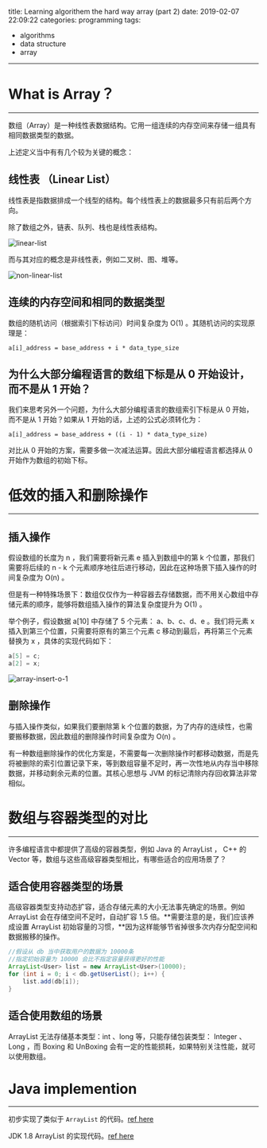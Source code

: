 title: Learning algorithem the hard way array (part 2)
date: 2019-02-07 22:09:22
categories: programming
tags:

- algorithms
- data structure
- array

---

# What is Array？

---

数组（Array）是一种线性表数据结构。它用一组连续的内存空间来存储一组具有相同数据类型的数据。

<!--more-->

上述定义当中有有几个较为关键的概念：

## 线性表 （Linear List）

线性表是指数据排成一个线型的结构。每个线性表上的数据最多只有前后两个方向。

除了数组之外，链表、队列、栈也是线性表结构。

![linear-list](https://www.zhuxiaodong.net/static/images/linear-list.jpg)

而与其对应的概念是非线性表，例如二叉树、图、堆等。

![non-linear-list](https://www.zhuxiaodong.net/static/images/non-linear-list.jpg)

## 连续的内存空间和相同的数据类型

数组的随机访问（根据索引下标访问）时间复杂度为 O(1) 。其随机访问的实现原理是：

``` shell
a[i]_address = base_address + i * data_type_size
```

## 为什么大部分编程语言的数组下标是从 0 开始设计，而不是从 1 开始？

我们来思考另外一个问题，为什么大部分编程语言的数组索引下标是从 0 开始，而不是从 1 开始？如果从 1 开始的话，上述的公式必须转化为：

``` shell
a[i]_address = base_address + ((i - 1) * data_type_size)
```

对比从 0 开始的方案，需要多做一次减法运算。因此大部分编程语言都选择从 0 开始作为数组的初始下标。

# 低效的插入和删除操作

---

## 插入操作

假设数组的长度为 n ，我们需要将新元素 e 插入到数组中的第 k 个位置，那我们需要将后续的 n - k 个元素顺序地往后进行移动，因此在这种场景下插入操作的时间复杂度为 O(n) 。

但是有一种特殊场景下：数组仅仅作为一种容器去存储数据，而不用关心数组中存储元素的顺序，能够将数组插入操作的算法复杂度提升为 O(1) 。

举个例子，假设数据 a[10] 中存储了 5 个元素： a、b、c、d、e 。我们将元素 x 插入到第三个位置，只需要将原有的第三个元素 c 移动到最后，再将第三个元素替换为 x ，具体的实现代码如下：

```c
a[5] = c;
a[2] = x;
```

![array-insert-o-1](https://www.zhuxiaodong.net/static/images/array-insert-o-1.jpg)

## 删除操作

与插入操作类似，如果我们要删除第 k 个位置的数据，为了内存的连续性，也需要搬移数据，因此数组的删除操作时间复杂度为 O(n) 。

有一种数组删除操作的优化方案是，不需要每一次删除操作时都移动数据，而是先将被删除的索引位置记录下来，等到数组容量不足时，再一次性地从内存当中移除数据，并移动剩余元素的位置。其核心思想与 JVM 的标记清除内存回收算法非常相似。

# 数组与容器类型的对比

---

许多编程语言中都提供了高级的容器类型，例如 Java 的 ArrayList ， C++ 的 Vector 等，数组与这些高级容器类型相比，有哪些适合的应用场景了？

## 适合使用容器类型的场景

高级容器类型支持动态扩容，适合存储元素的大小无法事先确定的场景。例如 ArrayList 会在存储空间不足时，自动扩容 1.5 倍。**需要注意的是，我们应该养成设置 ArrayList 初始容量的习惯，**因为这样能够节省掉很多次内存分配空间和数据搬移的操作。

```java
//假设从 db 当中获取用户的数据为 10000条
//指定初始容量为 10000 会比不指定容量获得更好的性能
ArrayList<User> list = new ArrayList<User>(10000);
for (int i = 0; i < db.getUserList(); i++) {
    list.add(db[i]);
}
```

## 适合使用数组的场景

ArrayList 无法存储基本类型：int 、long 等，只能存储包装类型： Integer 、Long ，而 Boxing 和 UnBoxing 会有一定的性能损耗，如果特别关注性能，就可以使用数组。

# Java implemention

---

初步实现了类似于 `ArrayList` 的代码。[ref here](https://github.com/LeonZhu1981/algorithm-practice/blob/master/java/array/src/main/java/net/zhuxiaodong/algorithm/practice/array/MyGenericArrayList.java)

JDK 1.8 ArrayList 的实现代码。[ref here](http://hg.openjdk.java.net/jdk8/jdk8/jdk/file/tip/src/share/classes/java/util/ArrayList.java)